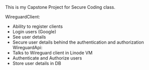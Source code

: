 This is my Capstone Project for Secure Coding class.

WireguardClient:
 - Ability to register clients
 - Login users (Google)
 - See user details
 - Secure user details behind the authentication and authorization
WireguardApi:
 - Talks to Wireguard client in Linode VM
 - Authenticate and Authorize users
 - Store user details in DB
